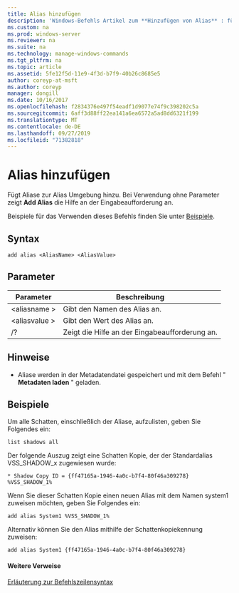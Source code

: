 ```yaml
---
title: Alias hinzufügen
description: 'Windows-Befehls Artikel zum **Hinzufügen von Alias** : fügt Aliase zur Alias Umgebung hinzu.'
ms.custom: na
ms.prod: windows-server
ms.reviewer: na
ms.suite: na
ms.technology: manage-windows-commands
ms.tgt_pltfrm: na
ms.topic: article
ms.assetid: 5fe12f5d-11e9-4f3d-b7f9-40b26c8685e5
author: coreyp-at-msft
ms.author: coreyp
manager: dongill
ms.date: 10/16/2017
ms.openlocfilehash: f2834376e497f54eadf1d9077e74f9c398202c5a
ms.sourcegitcommit: 6aff3d88ff22ea141a6ea6572a5ad8dd6321f199
ms.translationtype: MT
ms.contentlocale: de-DE
ms.lasthandoff: 09/27/2019
ms.locfileid: "71382818"
---
```

# <a name="add-alias"></a>Alias hinzufügen



Fügt Aliase zur Alias Umgebung hinzu. Bei Verwendung ohne Parameter zeigt **Add Alias** die Hilfe an der Eingabeaufforderung an.

Beispiele für das Verwenden dieses Befehls finden Sie unter [Beispiele](#BKMK_examples).

## <a name="syntax"></a>Syntax

```
add alias <AliasName> <AliasValue>
```

## <a name="parameters"></a>Parameter

|Parameter|Beschreibung|
|---------|-----------|
|\<aliasname >|Gibt den Namen des Alias an.|
|\<aliasvalue >|Gibt den Wert des Alias an.|
|/?|Zeigt die Hilfe an der Eingabeaufforderung an.|

## <a name="remarks"></a>Hinweise

-   Aliase werden in der Metadatendatei gespeichert und mit dem Befehl " **Metadaten laden** " geladen.

## <a name="BKMK_examples"></a>Beispiele

Um alle Schatten, einschließlich der Aliase, aufzulisten, geben Sie Folgendes ein:
```
list shadows all
```
Der folgende Auszug zeigt eine Schatten Kopie, der der Standardalias VSS_SHADOW_x zugewiesen wurde:
```
* Shadow Copy ID = {ff47165a-1946-4a0c-b7f4-80f46a309278}
%VSS_SHADOW_1%
```
Wenn Sie dieser Schatten Kopie einen neuen Alias mit dem Namen system1 zuweisen möchten, geben Sie Folgendes ein:
```
add alias System1 %VSS_SHADOW_1%
```
Alternativ können Sie den Alias mithilfe der Schattenkopiekennung zuweisen:
```
add alias System1 {ff47165a-1946-4a0c-b7f4-80f46a309278}
```

#### <a name="additional-references"></a>Weitere Verweise

[Erläuterung zur Befehlszeilensyntax](command-line-syntax-key.md)